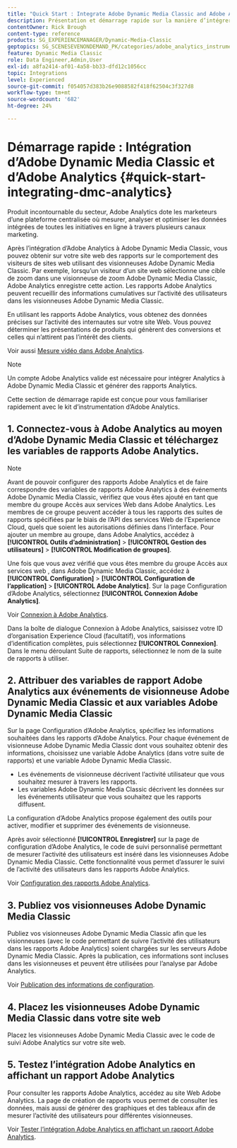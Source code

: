 ```yaml
---
title: "Quick Start : Integrate Adobe Dynamic Media Classic and Adobe Analytics"
description: Présentation et démarrage rapide sur la manière d’intégrer Adobe Dynamic Media Classic et Adobe Analytics.
contentOwner: Rick Brough
content-type: reference
products: SG_EXPERIENCEMANAGER/Dynamic-Media-Classic
geptopics: SG_SCENESEVENONDEMAND_PK/categories/adobe_analytics_instrumentation_kit
feature: Dynamic Media Classic
role: Data Engineer,Admin,User
exl-id: a8fa2414-af01-4a58-bb33-dfd12c1056cc
topic: Integrations
level: Experienced
source-git-commit: f054057d383b26e9088582f418f62504c3f327d8
workflow-type: tm+mt
source-wordcount: '682'
ht-degree: 24%

---
```


# Démarrage rapide : Intégration d’Adobe Dynamic Media Classic et d’Adobe Analytics {#quick-start-integrating-dmc-analytics}

Produit incontournable du secteur, Adobe Analytics dote les marketeurs d’une plateforme centralisée où mesurer, analyser et optimiser les données intégrées de toutes les initiatives en ligne à travers plusieurs canaux marketing.

Après l’intégration d’Adobe Analytics à Adobe Dynamic Media Classic, vous pouvez obtenir sur votre site web des rapports sur le comportement des visiteurs de sites web utilisant des visionneuses Adobe Dynamic Media Classic. Par exemple, lorsqu’un visiteur d’un site web sélectionne une cible de zoom dans une visionneuse de zoom Adobe Dynamic Media Classic, Adobe Analytics enregistre cette action. Les rapports Adobe Analytics peuvent recueillir des informations cumulatives sur l’activité des utilisateurs dans les visionneuses Adobe Dynamic Media Classic.

En utilisant les rapports Adobe Analytics, vous obtenez des données précises sur l’activité des internautes sur votre site Web. Vous pouvez déterminer les présentations de produits qui génèrent des conversions et celles qui n’attirent pas l’intérêt des clients.

Voir aussi [Mesure vidéo dans Adobe Analytics](https://experienceleague.adobe.com/en/docs/media-analytics/using/media-overview).

>[!NOTE]
>
>Un compte Adobe Analytics valide est nécessaire pour intégrer Analytics à Adobe Dynamic Media Classic et générer des rapports Analytics.

Cette section de démarrage rapide est conçue pour vous familiariser rapidement avec le kit d’instrumentation d’Adobe Analytics. 

## 1. Connectez-vous à Adobe Analytics au moyen d’Adobe Dynamic Media Classic et téléchargez les variables de rapports Adobe Analytics.

>[!NOTE]
>
>Avant de pouvoir configurer des rapports Adobe Analytics et de faire correspondre des variables de rapports Adobe Analytics à des événements Adobe Dynamic Media Classic, vérifiez que vous êtes ajouté en tant que membre du groupe Accès aux services Web dans Adobe Analytics. Les membres de ce groupe peuvent accéder à tous les rapports des suites de rapports spécifiées par le biais de l’API des services Web de l’Experience Cloud, quels que soient les autorisations définies dans l’interface. Pour ajouter un membre au groupe, dans Adobe Analytics, accédez à **[!UICONTROL Outils d’administration]** > **[!UICONTROL Gestion des utilisateurs]** > **[!UICONTROL Modification de groupes]**.

Une fois que vous avez vérifié que vous êtes membre du groupe Accès aux services web , dans Adobe Dynamic Media Classic, accédez à **[!UICONTROL Configuration]** > **[!UICONTROL Configuration de l’application]** > **[!UICONTROL Adobe Analytics]**. Sur la page Configuration d’Adobe Analytics, sélectionnez **[!UICONTROL Connexion Adobe Analytics]**.

Voir [Connexion à Adobe Analytics](log-analytics.md#log_in_to_adobe_analytics).

Dans la boîte de dialogue Connexion à Adobe Analytics, saisissez votre ID d’organisation Experience Cloud (facultatif), vos informations d’identification complètes, puis sélectionnez **[!UICONTROL Connexion]**. Dans le menu déroulant Suite de rapports, sélectionnez le nom de la suite de rapports à utiliser.

## 2. Attribuer des variables de rapport Adobe Analytics aux événements de visionneuse Adobe Dynamic Media Classic et aux variables Adobe Dynamic Media Classic

Sur la page Configuration d’Adobe Analytics, spécifiez les informations souhaitées dans les rapports d’Adobe Analytics. Pour chaque événement de visionneuse Adobe Dynamic Media Classic dont vous souhaitez obtenir des informations, choisissez une variable Adobe Analytics (dans votre suite de rapports) et une variable Adobe Dynamic Media Classic.

* Les événements de visionneuse décrivent l’activité utilisateur que vous souhaitez mesurer à travers les rapports.
* Les variables Adobe Dynamic Media Classic décrivent les données sur les événements utilisateur que vous souhaitez que les rapports diffusent.

La configuration d’Adobe Analytics propose également des outils pour activer, modifier et supprimer des événements de visionneuse.

Après avoir sélectionné **[!UICONTROL Enregistrer]** sur la page de configuration d’Adobe Analytics, le code de suivi personnalisé permettant de mesurer l’activité des utilisateurs est inséré dans les visionneuses Adobe Dynamic Media Classic. Cette fonctionnalité vous permet d’assurer le suivi de l’activité des utilisateurs dans les rapports Adobe Analytics.

Voir [Configuration des rapports Adobe Analytics](configuring-analytics-reports.md#configuring_adobe_analytics_reports).

## 3. Publiez vos visionneuses Adobe Dynamic Media Classic

Publiez vos visionneuses Adobe Dynamic Media Classic afin que les visionneuses (avec le code permettant de suivre l’activité des utilisateurs dans les rapports Adobe Analytics) soient chargées sur les serveurs Adobe Dynamic Media Classic. Après la publication, ces informations sont incluses dans les visionneuses et peuvent être utilisées pour l’analyse par Adobe Analytics.

Voir [Publication des informations de configuration](publishing-analytics-configuration-information.md#publishing_adobe_analytics_configuration_information).

## 4. Placez les visionneuses Adobe Dynamic Media Classic dans votre site web

Placez les visionneuses Adobe Dynamic Media Classic avec le code de suivi Adobe Analytics sur votre site web.

## 5. Testez l’intégration Adobe Analytics en affichant un rapport Adobe Analytics

Pour consulter les rapports Adobe Analytics, accédez au site Web Adobe Analytics. La page de création de rapports vous permet de consulter les données, mais aussi de générer des graphiques et des tableaux afin de mesurer l’activité des utilisateurs pour différentes visionneuses.

Voir [Tester l’intégration Adobe Analytics en affichant un rapport Adobe Analytics](testing-integration-viewing-analytics-report.md#testing_the_integration_by_viewing_an_adobe_analytics_report).
